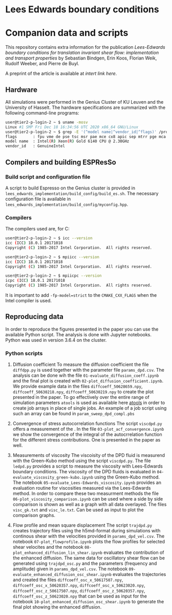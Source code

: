# Lees Edwards boundary conditions
# Companion data and scripts

This repository contains extra information for the publication *Lees-Edwards boundary conditions for translation invariant shear flow: implementation and transport properties* by Sebastian Bindgen, Erin Koos, Florian Weik, Rudolf Weeber, and Pierre de Buyl.

A preprint of the article is available at *intert link here*.

## Hardware

All simulations were performed in the Genius Cluster of KU Leuven and the University of Hasselt.
The hardware specifications are summarized with the following command-line programs:

```bash
user@tier2-p-login-2 ~ $ uname -mosv
Linux #1 SMP Fri Dec 18 16:34:56 UTC 2020 x86_64 GNU/Linux
user@tier2-p-login-2 ~ $ grep -E '(^model name|^vendor_id|^flags)' /proc/cpuinfo  | sort | uniq
flags		: fpu vme de pse tsc msr pae mce cx8 apic sep mtrr pge mca cmov pat pse36 clflush dts acpi mmx fxsr sse sse2 ss ht tm pbe syscall nx pdpe1gb rdtscp lm constant_tsc art arch_perfmon pebs bts rep_good nopl xtopology nonstop_tsc aperfmperf eagerfpu pni pclmulqdq dtes64 monitor ds_cpl vmx smx est tm2 ssse3 sdbg fma cx16 xtpr pdcm pcid dca sse4_1 sse4_2 x2apic movbe popcnt tsc_deadline_timer xsave avx f16c rdrand lahf_lm abm 3dnowprefetch epb cat_l3 cdp_l3 invpcid_single intel_ppin intel_pt ssbd mba ibrs ibpb stibp tpr_shadow vnmi flexpriority ept vpid fsgsbase tsc_adjust bmi1 hle avx2 smep bmi2 erms invpcid rtm cqm mpx rdt_a avx512f avx512dq rdseed adx smap clflushopt clwb avx512cd avx512bw avx512vl xsaveopt xsavec xgetbv1 cqm_llc cqm_occup_llc cqm_mbm_total cqm_mbm_local dtherm ida arat pln pts pku ospke md_clear spec_ctrl intel_stibp flush_l1d
model name	: Intel(R) Xeon(R) Gold 6140 CPU @ 2.30GHz
vendor_id	: GenuineIntel
```

## Compilers and building ESPResSo

### Build script and configuration file
A script to build Espresso on the Genius cluster is provided in `lees_edwards_implementation/build_config/build_es.sh`. The necessary configuration file is available in `lees_edwards_implementation/build_config/myconfig.hpp`.

### Compilers

The compilers used are, for C:
```bash
user@tier2-p-login-2 ~ $ icc --version
icc (ICC) 18.0.1 20171018
Copyright (C) 1985-2017 Intel Corporation.  All rights reserved.

user@tier2-p-login-2 ~ $ mpiicc --version
icc (ICC) 18.0.1 20171018
Copyright (C) 1985-2017 Intel Corporation.  All rights reserved.

user@tier2-p-login-2 ~ $ mpiicpc --version
icpc (ICC) 18.0.1 20171018
Copyright (C) 1985-2017 Intel Corporation.  All rights reserved.

```
It is important to add `-fp-model=strict` to the `CMAKE_CXX_FLAGS` when the Intel compiler is used.

## Reproducing data

In order to reproduce the figures presented in the paper you can use the available Python script. The analysis is done with Jupyter notebooks.
Python was used in version 3.6.4 on the cluster. 

### Python scripts

1. Diffusion coefficient
To measure the diffusion coefficient the file `diffdpp.py` is used together with the parameter file `params_dpd.csv`. The analysis can be done wih the file `01-evaluate_diffusion_coeff.ipynb` and the final plot is created with `02-plot_diffusion_coefficient.ipynb`. We provide example data in the files `diffcoeff_50628659.npy`, `diffcoeff_50630218.npy`, `diffcoeff_50630219.npy` to create the plot presented in the paper. To go effectively over the entire range of simulation parameters `atools` is used as available here [atools](https://github.com/gjbex/atools) in order to create job arrays in place of single jobs. An example of a job script using such an array can be found in `param_sweep_dpd_compl.pbs`

2. Convergence of stress autocorrelation functions
The script `viscdpd.py` offers a measurement of the . In the file `03-plot_acf_convergence.ipynb` we show the convergence of the integral of the autocrrelation function for the different stress contributions. One is presented in the paper as well.

3. Measurements of viscosity
The viscoisity of the DPD fluid is measurend with the Green-Kubo method using the script `viscdpd.py`. The file `ledpd.py` provides a script to measure the viscosity with Lees-Edwards boundary conditions. The viscosity of the DPD fluids is evaluated in `04-evaluate_viscosity_green-kubo.ipynb` using the Green-Kubo method. The notebook `05-evaluate_Lees-Edwards_viscosity.ipynb` provides an evaluation routine for viscosities measured via the Lees-Edwards method. In order to compare these two measurment methods the file `06-plot_viscosity_comparison.ipynb` can be used where a side by side comparison is shown as well as a graph with all data overlayed. The files `visc_gk.txt` and `visc_le.txt`. Can be used as input to plot the comparison graphs.

4. Flow profile and mean square displacement
The script `trajdpd.py` creates trajectory files using the h5md-format during simulations with continous shear with the velocities provided in `params_dpd_vel.csv`. The notebook `07-plot_flowprofile.ipynb` plots the flow profiles for selected shear velocites and the notebook `08-plot_enhanced_diffusion_lin_shear.ipynb` evaluates the contribution of the enhanced diffusion. The same data for oscillatory shear flow can be generated using `trajdpd_osc.py` and the parameters (frequency and amplitude) given in `params_dpd_vel.csv`. The notebook `09-evaluate_enhanced_diffusion_osc_shear.ipynb` evaluates the trajectories and created the files `diffcoeff_osc_x_50617507.npy`, `diffcoeff_osc_x_50620357.npy`, `diffcoeff_osc_x_50623020.npy`, `diffcoeff_osc_z_50617507.npy`, `diffcoeff_osc_z_50620357.npy`, `diffcoeff_osc_z_50623020.npy` that can be used as input for the notebook `10-plot_enhanced_diffusion_osc_shear.ipynb` to generate the final plot showing the enhanced diffusion.
